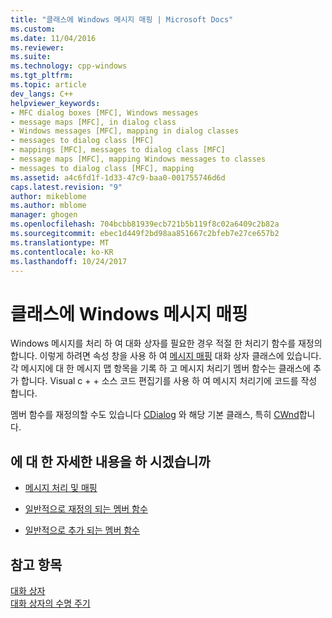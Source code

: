 ```yaml
---
title: "클래스에 Windows 메시지 매핑 | Microsoft Docs"
ms.custom: 
ms.date: 11/04/2016
ms.reviewer: 
ms.suite: 
ms.technology: cpp-windows
ms.tgt_pltfrm: 
ms.topic: article
dev_langs: C++
helpviewer_keywords:
- MFC dialog boxes [MFC], Windows messages
- message maps [MFC], in dialog class
- Windows messages [MFC], mapping in dialog classes
- messages to dialog class [MFC]
- mappings [MFC], messages to dialog class [MFC]
- message maps [MFC], mapping Windows messages to classes
- messages to dialog class [MFC], mapping
ms.assetid: a4c6fd1f-1d33-47c9-baa0-001755746d6d
caps.latest.revision: "9"
author: mikeblome
ms.author: mblome
manager: ghogen
ms.openlocfilehash: 704bcbb81939ecb721b5b119f8c02a6409c2b82a
ms.sourcegitcommit: ebec1d449f2bd98aa851667c2bfeb7e27ce657b2
ms.translationtype: MT
ms.contentlocale: ko-KR
ms.lasthandoff: 10/24/2017
---
```

# <a name="mapping-windows-messages-to-your-class"></a>클래스에 Windows 메시지 매핑
Windows 메시지를 처리 하 여 대화 상자를 필요한 경우 적절 한 처리기 함수를 재정의 합니다. 이렇게 하려면 속성 창을 사용 하 여 [메시지 매핑](../mfc/reference/mapping-messages-to-functions.md) 대화 상자 클래스에 있습니다. 각 메시지에 대 한 메시지 맵 항목을 기록 하 고 메시지 처리기 멤버 함수는 클래스에 추가 합니다. Visual c + + 소스 코드 편집기를 사용 하 여 메시지 처리기에 코드를 작성 합니다.  
  
 멤버 함수를 재정의할 수도 있습니다 [CDialog](../mfc/reference/cdialog-class.md) 와 해당 기본 클래스, 특히 [CWnd](../mfc/reference/cwnd-class.md)합니다.  
  
## <a name="what-do-you-want-to-know-more-about"></a>에 대 한 자세한 내용을 하 시겠습니까  
  
-   [메시지 처리 및 매핑](../mfc/message-handling-and-mapping.md)  
  
-   [일반적으로 재정의 되는 멤버 함수](../mfc/commonly-overridden-member-functions.md)  
  
-   [일반적으로 추가 되는 멤버 함수](../mfc/commonly-added-member-functions.md)  
  
## <a name="see-also"></a>참고 항목  
 [대화 상자](../mfc/dialog-boxes.md)   
 [대화 상자의 수명 주기](../mfc/life-cycle-of-a-dialog-box.md)

